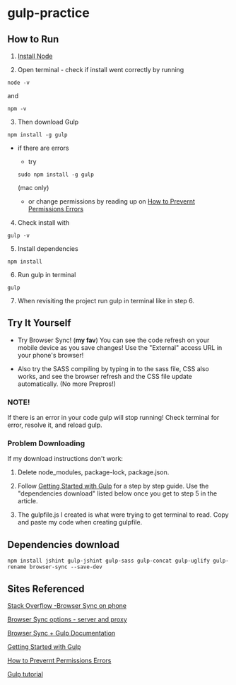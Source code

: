 # gulp-practice

## How to Run

1. [Install Node](http://nodejs.org)

2. Open terminal - check if install went correctly by running
```
node -v
```
  and

  ```
  npm -v
  ```
3.   Then download Gulp
```
npm install -g gulp
```

  - if there are errors
       * try
       ```
       sudo npm install -g gulp
       ```
       (mac only)

       * or change permissions by reading up on [How to Prevernt Permissions Errors](https://docs.npmjs.com/getting-started/fixing-npm-permissions#how-to-prevent-permissions-errors)

4. Check install with
```
gulp -v
```

5. Install dependencies
```
npm install
```

6. Run gulp in terminal
```
gulp
```

7. When revisiting the project run gulp in terminal like in step 6.

## Try It Yourself
- Try Browser Sync! (**my fav**) You can see the code refresh on your mobile device as you save changes! Use the "External" access URL in your phone's browser!

- Also try the SASS compiling by typing in to the sass file, CSS also works, and see the browser refresh  and the CSS file update automatically. (No more Prepros!)

### NOTE!
If there is an error in your code gulp will stop running! Check terminal for error, resolve it, and reload gulp.

### Problem Downloading
 If my download instructions don't work:
 1. Delete node_modules, package-lock, package.json.

 2. Follow [Getting Started with Gulp](https://travismaynard.com/writing/getting-started-with-gulp) for a step by step guide. Use the "dependencies download" listed below once you get to step 5 in the article.

 3. The gulpfile.js I created is what were trying to get terminal to read. Copy and paste my code when creating gulpfile.

## Dependencies download
```
npm install jshint gulp-jshint gulp-sass gulp-concat gulp-uglify gulp-rename browser-sync --save-dev

```

## Sites Referenced
[Stack Overflow -Browser Sync on phone](https://stackoverflow.com/questions/34739846/browser-sync-in-mobile-while-local-development)

[Browser Sync options - server and proxy](https://browsersync.io/docs/options/#option-proxy)

[Browser Sync + Gulp Documentation](https://browsersync.io/docs/gulp)

[Getting Started with Gulp](https://travismaynard.com/writing/getting-started-with-gulp)

[How to Prevernt Permissions Errors](https://docs.npmjs.com/getting-started/fixing-npm-permissions#how-to-prevent-permissions-errors)

[Gulp tutorial](https://youtu.be/1rw9MfIleEg)
